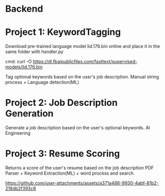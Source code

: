 # Backend

# Project 1: KeywordTagging
Download pre-trained language model lid.176.bin online and place it in the same folder with handler.py

cmd: curl -O https://dl.fbaipublicfiles.com/fasttext/supervised-models/lid.176.bin

Tag optional keywords based on the user's job description.
Manual string process + Language detection(ML)

# Project 2: Job Description Generation

Generate a job description based on the user's optional keywords.
AI Engineering

# Project 3: Resume Scoring

Returns a score of the user's resume based on the job description
PDF Parser + Keyword Extraction(ML) + word process and search

https://github.com/user-attachments/assets/a371a488-9930-4abf-81b2-218db2f393c8

